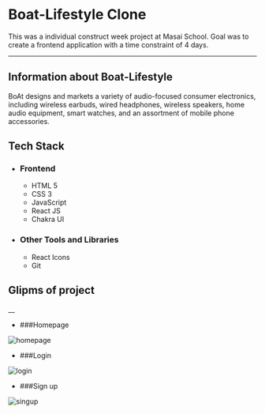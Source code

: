 
# Boat-Lifestyle Clone

<p>
This was a individual construct week project at Masai School.
Goal was to create a frontend application with a time constraint of 4 days.
</p>

___

## Information about Boat-Lifestyle 

<p> BoAt designs and markets a variety of audio-focused consumer electronics, including wireless earbuds, wired headphones, wireless speakers, home audio equipment, smart watches, and an assortment of mobile phone accessories.</p>

## Tech Stack
 - ### Frontend 
   * HTML 5
   * CSS 3
   * JavaScript
   * React JS
   * Chakra UI

 - ### Other Tools and Libraries 
   * React Icons
   * Git

 ## Glipms of project
__

   - ###Homepage 
<img src="https://i.imgur.com/xu1Gisb.png" alt="homepage" />


   - ###Login 
<img src="https://i.imgur.com/cHn6FIE.png" alt="login" />



   - ###Sign up 
<img src="https://i.imgur.com/q05zuF1.png" alt="singup" />



